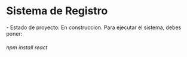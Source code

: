<h1> Sistema de Registro </h1>
- Estado de proyecto: En construccion.
Para ejecutar el sistema, debes poner:

###### npm install react
